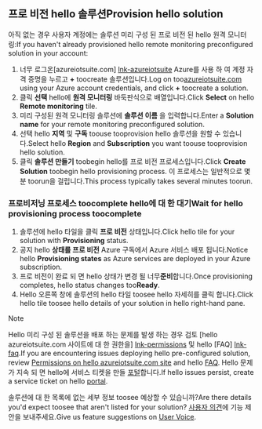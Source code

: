## <a name="provision-hello-solution"></a><span data-ttu-id="68bf1-101">프로 비전 hello 솔루션</span><span class="sxs-lookup"><span data-stu-id="68bf1-101">Provision hello solution</span></span>

<span data-ttu-id="68bf1-102">아직 없는 경우 사용자 계정에는 솔루션 미리 구성 된 프로 비전 된 hello 원격 모니터링:</span><span class="sxs-lookup"><span data-stu-id="68bf1-102">If you haven't already provisioned hello remote monitoring preconfigured solution in your account:</span></span>

1. <span data-ttu-id="68bf1-103">너무 로그온[azureiotsuite.com] [ lnk-azureiotsuite] Azure를 사용 하 여 계정 자격 증명을 누르고  **+**  toocreate 솔루션입니다.</span><span class="sxs-lookup"><span data-stu-id="68bf1-103">Log on too[azureiotsuite.com][lnk-azureiotsuite] using your Azure account credentials, and click **+** toocreate a solution.</span></span>
2. <span data-ttu-id="68bf1-104">클릭 **선택** hello에 **원격 모니터링** 바둑판식으로 배열입니다.</span><span class="sxs-lookup"><span data-stu-id="68bf1-104">Click **Select** on hello **Remote monitoring** tile.</span></span>
3. <span data-ttu-id="68bf1-105">미리 구성된 원격 모니터링 솔루션에 **솔루션 이름** 을 입력합니다.</span><span class="sxs-lookup"><span data-stu-id="68bf1-105">Enter a **Solution name** for your remote monitoring preconfigured solution.</span></span>
4. <span data-ttu-id="68bf1-106">선택 hello **지역** 및 **구독** toouse tooprovision hello 솔루션을 원할 수 있습니다.</span><span class="sxs-lookup"><span data-stu-id="68bf1-106">Select hello **Region** and **Subscription** you want toouse tooprovision hello solution.</span></span>
5. <span data-ttu-id="68bf1-107">클릭 **솔루션 만들기** toobegin hello를 프로 비전 프로세스입니다.</span><span class="sxs-lookup"><span data-stu-id="68bf1-107">Click **Create Solution** toobegin hello provisioning process.</span></span> <span data-ttu-id="68bf1-108">이 프로세스는 일반적으로 몇 분 toorun을 걸립니다.</span><span class="sxs-lookup"><span data-stu-id="68bf1-108">This process typically takes several minutes toorun.</span></span>

### <a name="wait-for-hello-provisioning-process-toocomplete"></a><span data-ttu-id="68bf1-109">프로비저닝 프로세스 toocomplete hello에 대 한 대기</span><span class="sxs-lookup"><span data-stu-id="68bf1-109">Wait for hello provisioning process toocomplete</span></span>
1. <span data-ttu-id="68bf1-110">솔루션에 hello 타일을 클릭 **프로 비전** 상태입니다.</span><span class="sxs-lookup"><span data-stu-id="68bf1-110">Click hello tile for your solution with **Provisioning** status.</span></span>
2. <span data-ttu-id="68bf1-111">공지 hello **상태를 프로 비전** Azure 구독에서 Azure 서비스 배포 됩니다.</span><span class="sxs-lookup"><span data-stu-id="68bf1-111">Notice hello **Provisioning states** as Azure services are deployed in your Azure subscription.</span></span>
3. <span data-ttu-id="68bf1-112">프로 비전이 완료 되 면 hello 상태가 변경 될 너무**준비**합니다.</span><span class="sxs-lookup"><span data-stu-id="68bf1-112">Once provisioning completes, hello status changes too**Ready**.</span></span>
4. <span data-ttu-id="68bf1-113">Hello 오른쪽 창에 솔루션의 hello 타일 toosee hello 자세히를 클릭 합니다.</span><span class="sxs-lookup"><span data-stu-id="68bf1-113">Click hello tile toosee hello details of your solution in hello right-hand pane.</span></span>

> [!NOTE]
> <span data-ttu-id="68bf1-114">Hello 미리 구성 된 솔루션을 배포 하는 문제를 발생 하는 경우 검토 [hello azureiotsuite.com 사이트에 대 한 권한을] [ lnk-permissions] 및 hello [FAQ] [ lnk-faq].</span><span class="sxs-lookup"><span data-stu-id="68bf1-114">If you are encountering issues deploying hello pre-configured solution, review [Permissions on hello azureiotsuite.com site][lnk-permissions] and hello [FAQ][lnk-faq].</span></span> <span data-ttu-id="68bf1-115">Hello 문제가 지속 되 면 hello에 서비스 티켓을 만들 [포털][lnk-portal]합니다.</span><span class="sxs-lookup"><span data-stu-id="68bf1-115">If hello issues persist, create a service ticket on hello [portal][lnk-portal].</span></span>
> 
> 

<span data-ttu-id="68bf1-116">솔루션에 대 한 목록에 없는 세부 정보 toosee 예상할 수 있습니까?</span><span class="sxs-lookup"><span data-stu-id="68bf1-116">Are there details you'd expect toosee that aren't listed for your solution?</span></span> <span data-ttu-id="68bf1-117">[사용자 의견](https://feedback.azure.com/forums/321918-azure-iot)에 기능 제안을 보내주세요.</span><span class="sxs-lookup"><span data-stu-id="68bf1-117">Give us feature suggestions on [User Voice](https://feedback.azure.com/forums/321918-azure-iot).</span></span>

[lnk-azureiotsuite]: https://www.azureiotsuite.com
[lnk-permissions]: ../articles/iot-suite/iot-suite-permissions.md
[lnk-portal]: http://portal.azure.com/
[lnk-faq]: ../articles/iot-suite/iot-suite-faq.md